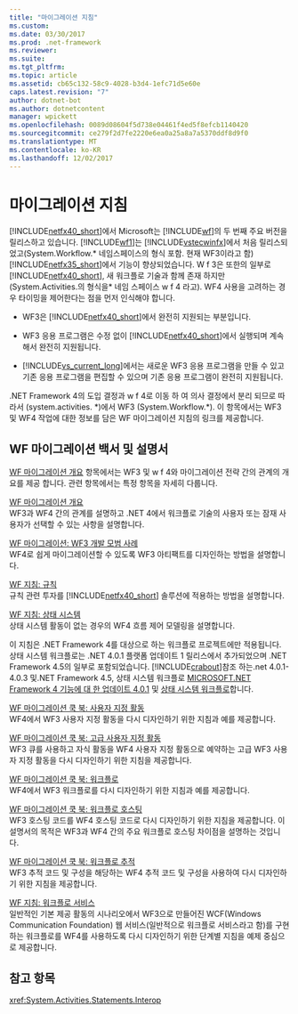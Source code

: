 ```yaml
---
title: "마이그레이션 지침"
ms.custom: 
ms.date: 03/30/2017
ms.prod: .net-framework
ms.reviewer: 
ms.suite: 
ms.tgt_pltfrm: 
ms.topic: article
ms.assetid: cb65c132-58c9-4028-b3d4-1efc71d5e60e
caps.latest.revision: "7"
author: dotnet-bot
ms.author: dotnetcontent
manager: wpickett
ms.openlocfilehash: 0089d08604f5d738e04461f4ed5f8efcb1140420
ms.sourcegitcommit: ce279f2d7fe2220e6ea0a25a8a7a5370ddf8d9f0
ms.translationtype: MT
ms.contentlocale: ko-KR
ms.lasthandoff: 12/02/2017
---
```

# <a name="migration-guidance"></a>마이그레이션 지침
[!INCLUDE[netfx40_short](../../../includes/netfx40-short-md.md)]에서 Microsoft는 [!INCLUDE[wf](../../../includes/wf-md.md)]의 두 번째 주요 버전을 릴리스하고 있습니다. [!INCLUDE[wf1](../../../includes/wf1-md.md)]는 [!INCLUDE[vstecwinfx](../../../includes/vstecwinfx-md.md)]에서 처음 릴리스되었고(System.Workflow.* 네임스페이스의 형식 포함. 현재 WF3이라고 함) [!INCLUDE[netfx35_short](../../../includes/netfx35-short-md.md)]에서 기능이 향상되었습니다. W f 3은 또한의 일부로 [!INCLUDE[netfx40_short](../../../includes/netfx40-short-md.md)], 새 워크플로 기술과 함께 존재 하지만 (System.Activities.의 형식을\* 네임 스페이스 w f 4 라고). WF4 사용을 고려하는 경우 타이밍을 제어한다는 점을 먼저 인식해야 합니다.  
  
-   WF3은 [!INCLUDE[netfx40_short](../../../includes/netfx40-short-md.md)]에서 완전히 지원되는 부분입니다.  
  
-   WF3 응용 프로그램은 수정 없이 [!INCLUDE[netfx40_short](../../../includes/netfx40-short-md.md)]에서 실행되며 계속해서 완전히 지원됩니다.  
  
-   [!INCLUDE[vs_current_long](../../../includes/vs-current-long-md.md)]에서는 새로운 WF3 응용 프로그램을 만들 수 있고 기존 응용 프로그램을 편집할 수 있으며 기존 응용 프로그램이 완전히 지원됩니다.  
  
 .NET Framework 4의 도입 결정과 w f 4로 이동 하 여 의사 결정에서 분리 되므로 따라서 (system.activities. *)에서 WF3 (System.Workflow.\*). 이 항목에서는 WF3 및 WF4 작업에 대한 정보를 담은 WF 마이그레이션 지침의 링크를 제공합니다.  
  
## <a name="wf-migration-whitepapers-and-cookbooks"></a>WF 마이그레이션 백서 및 설명서  
 [WF 마이그레이션 개요](http://go.microsoft.com/fwlink/?LinkId=153873) 항목에서는 WF3 및 w f 4와 마이그레이션 전략 간의 관계의 개요를 제공 합니다. 관련 항목에서는 특정 항목을 자세히 다룹니다.  
  
 [WF 마이그레이션 개요](http://go.microsoft.com/fwlink/?LinkId=153873)  
 WF3과 WF4 간의 관계를 설명하고 .NET 4에서 워크플로 기술의 사용자 또는 잠재 사용자가 선택할 수 있는 사항을 설명합니다.  
  
 [WF 마이그레이션: WF3 개발 모범 사례](http://go.microsoft.com/fwlink/?LinkId=153852)  
 WF4로 쉽게 마이그레이션할 수 있도록 WF3 아티팩트를 디자인하는 방법을 설명합니다.  
  
 [WF 지침: 규칙](http://go.microsoft.com/fwlink/?LinkId=153854)  
 규칙 관련 투자를 [!INCLUDE[netfx40_short](../../../includes/netfx40-short-md.md)] 솔루션에 적용하는 방법을 설명합니다.  
  
 [WF 지침: 상태 시스템](http://go.microsoft.com/fwlink/?LinkId=153855)  
 상태 시스템 활동이 없는 경우의 WF4 흐름 제어 모델링을 설명합니다.  
  
 이 지침은 .NET Framework 4를 대상으로 하는 워크플로 프로젝트에만 적용됩니다. 상태 시스템 워크플로는 .NET 4.0.1 플랫폼 업데이트 1 릴리스에서 추가되었으며 .NET Framework 4.5의 일부로 포함되었습니다. [!INCLUDE[crabout](../../../includes/crabout-md.md)]참조 하는.net 4.0.1-4.0.3 및.NET Framework 4.5, 상태 시스템 워크플로 [MICROSOFT.NET Framework 4 기능에 대 한 업데이트 4.0.1](http://msdn.microsoft.com/en-us/de3297bd-c3e1-4126-95be-2ed7fe2a98fc) 및 [상태 시스템 워크플로](../../../docs/framework/windows-workflow-foundation/state-machine-workflows.md)합니다.  
  
 [WF 마이그레이션 쿡 북: 사용자 지정 활동](http://go.microsoft.com/fwlink/?LinkId=153856)  
 WF4에서 WF3 사용자 지정 활동을 다시 디자인하기 위한 지침과 예를 제공합니다.  
  
 [WF 마이그레이션 쿡 북: 고급 사용자 지정 활동](http://go.microsoft.com/fwlink/?LinkId=275560)  
 WF3 큐를 사용하고 자식 활동을 WF4 사용자 지정 활동으로 예약하는 고급 WF3 사용자 지정 활동을 다시 디자인하기 위한 지침을 제공합니다.  
  
 [WF 마이그레이션 쿡 북: 워크플로](http://go.microsoft.com/fwlink/?LinkId=153858)  
 WF4에서 WF3 워크플로를 다시 디자인하기 위한 지침과 예를 제공합니다.  
  
 [WF 마이그레이션 쿡 북: 워크플로 호스팅](http://go.microsoft.com/fwlink/?LinkId=275561)  
 WF3 호스팅 코드를 WF4 호스팅 코드로 다시 디자인하기 위한 지침을 제공합니다. 이 설명서의 목적은 WF3과 WF4 간의 주요 워크플로 호스팅 차이점을 설명하는 것입니다.  
  
 [WF 마이그레이션 쿡 북: 워크플로 추적](http://go.microsoft.com/fwlink/?LinkId=275562)  
 WF3 추적 코드 및 구성을 해당하는 WF4 추적 코드 및 구성을 사용하여 다시 디자인하기 위한 지침을 제공합니다.  
  
 [WF 지침: 워크플로 서비스](http://go.microsoft.com/fwlink/?LinkId=275564)  
 일반적인 기본 제공 활동의 시나리오에서 WF3으로 만들어진 WCF(Windows Communication Foundation) 웹 서비스(일반적으로 워크플로 서비스라고 함)를 구현하는 워크플로를 WF4를 사용하도록 다시 디자인하기 위한 단계별 지침을 예제 중심으로 제공합니다.  
  
## <a name="see-also"></a>참고 항목  
 <xref:System.Activities.Statements.Interop>
